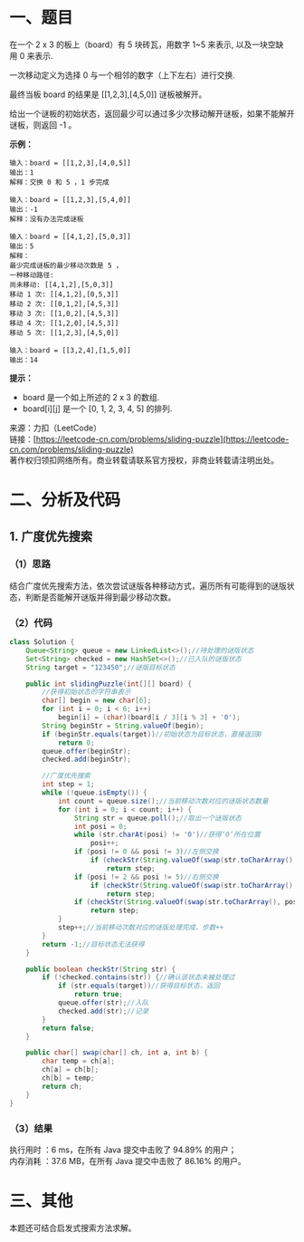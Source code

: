 # 一、题目
在一个 2 x 3 的板上（board）有 5 块砖瓦，用数字 1~5 来表示, 以及一块空缺用 0 来表示.    
    
一次移动定义为选择 0 与一个相邻的数字（上下左右）进行交换.   
    
最终当板 board 的结果是 [[1,2,3],[4,5,0]] 谜板被解开。    
    
给出一个谜板的初始状态，返回最少可以通过多少次移动解开谜板，如果不能解开谜板，则返回 -1 。    
    
**示例：**     
```
输入：board = [[1,2,3],[4,0,5]]
输出：1
解释：交换 0 和 5 ，1 步完成
```
```
输入：board = [[1,2,3],[5,4,0]]
输出：-1
解释：没有办法完成谜板
```
```
输入：board = [[4,1,2],[5,0,3]]
输出：5
解释：
最少完成谜板的最少移动次数是 5 ，
一种移动路径:
尚未移动: [[4,1,2],[5,0,3]]
移动 1 次: [[4,1,2],[0,5,3]]
移动 2 次: [[0,1,2],[4,5,3]]
移动 3 次: [[1,0,2],[4,5,3]]
移动 4 次: [[1,2,0],[4,5,3]]
移动 5 次: [[1,2,3],[4,5,0]]
```
```
输入：board = [[3,2,4],[1,5,0]]
输出：14
```
**提示：**     
- board 是一个如上所述的 2 x 3 的数组.
- board[i][j] 是一个 [0, 1, 2, 3, 4, 5] 的排列.
      
      
来源：力扣（LeetCode）     
链接：[https://leetcode-cn.com/problems/sliding-puzzle](https://leetcode-cn.com/problems/sliding-puzzle)      
著作权归领扣网络所有。商业转载请联系官方授权，非商业转载请注明出处。     
# 二、分析及代码    
## 1. 广度优先搜索
### （1）思路
结合广度优先搜索方法，依次尝试谜版各种移动方式，遍历所有可能得到的谜版状态，判断是否能解开谜版并得到最少移动次数。       
### （2）代码
```java
class Solution {
    Queue<String> queue = new LinkedList<>();//待处理的谜版状态
    Set<String> checked = new HashSet<>();//已入队的谜版状态
    String target = "123450";//谜版目标状态

    public int slidingPuzzle(int[][] board) {
        //获得初始状态的字符串表示      
        char[] begin = new char[6];
        for (int i = 0; i < 6; i++)
            begin[i] = (char)(board[i / 3][i % 3] + '0');
        String beginStr = String.valueOf(begin);
        if (beginStr.equals(target))//初始状态为目标状态，直接返回0
            return 0;
        queue.offer(beginStr);
        checked.add(beginStr);

        //广度优先搜索
        int step = 1;
        while (!queue.isEmpty()) {
            int count = queue.size();//当前移动次数对应的谜版状态数量
            for (int i = 0; i < count; i++) {
                String str = queue.poll();//取出一个谜版状态
                int posi = 0;
                while (str.charAt(posi) != '0')//获得‘0’所在位置
                    posi++;
                if (posi != 0 && posi != 3)//左侧交换
                    if (checkStr(String.valueOf(swap(str.toCharArray(), posi - 1, posi))) == true)
                        return step;
                if (posi != 2 && posi != 5)//右侧交换
                    if (checkStr(String.valueOf(swap(str.toCharArray(), posi, posi + 1))) == true)
                        return step;
                if (checkStr(String.valueOf(swap(str.toCharArray(), posi, (posi + 3) % 6))) == true)//上下交换
                    return step;
            }
            step++;//当前移动次数对应的谜版处理完成，步数++
        }
        return -1;//目标状态无法获得
    }

    public boolean checkStr(String str) {
        if (!checked.contains(str)) {//确认该状态未被处理过
            if (str.equals(target))//获得目标状态，返回
                return true;
            queue.offer(str);//入队
            checked.add(str);//记录
        }
        return false;
    }

    public char[] swap(char[] ch, int a, int b) {
        char temp = ch[a];
        ch[a] = ch[b];
        ch[b] = temp;
        return ch;
    }
}
```
### （3）结果
执行用时 ：6 ms，在所有 Java 提交中击败了 94.89% 的用户；    
内存消耗 ：37.6 MB，在所有 Java 提交中击败了 86.16% 的用户。      
# 三、其他
本题还可结合启发式搜索方法求解。  
